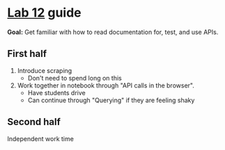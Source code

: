 # [Lab 12](lab_12.ipynb) guide

**Goal:** Get familiar with how to read documentation for, test, and use APIs.

## First half

1. Introduce scraping
   - Don't need to spend long on this
1. Work together in notebook through "API calls in the browser".
   - Have students drive
   - Can continue through "Querying" if they are feeling shaky

## Second half

Independent work time
